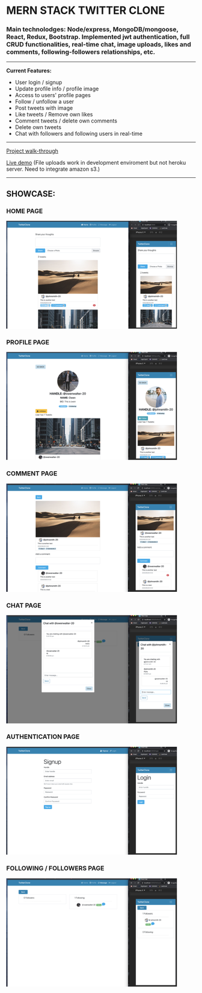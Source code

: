 # MERN STACK TWITTER CLONE

### Main technolodges: Node/express, MongoDB/mongoose, React, Redux, Bootstrap. Implemented jwt authentication, full CRUD functionalities, real-time chat, image uploads, likes and comments, following-followers relationships, etc. 

---

**Current Features:**
- User login / signup
- Update profile info / profile image
- Access to users' profile pages
- Follow / unfollow a user
- Post tweets with image
- Like tweets / Remove own likes
- Comment tweets / delete own comments
- Delete own tweets
- Chat with followers and following users in real-time

---

[Project walk-through](https://www.loom.com/share/19d9f3201d944ea7b7a772ec764024e5)

[Live demo](https://hong-twitter-clone.herokuapp.com)
(File uploads work in development enviroment but not heroku server. Need to integrate amazon s3.)

---

## SHOWCASE:

### HOME PAGE
<img src="./public/project-showcase/home-1.png" width="90%">

### PROFILE PAGE
<img src="./public/project-showcase/profile-1.png" width="90%">

### COMMENT PAGE
<img src="./public/project-showcase/comment-1.png" width="90%">

### CHAT PAGE
<img src="./public/project-showcase/chat-1.png" width="90%">

### AUTHENTICATION PAGE
<img src="./public/project-showcase/auth-1.png" width="90%">

### FOLLOWING / FOLLOWERS PAGE
<img src="./public/project-showcase/following-1.png" width="90%">